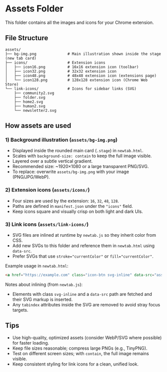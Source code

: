 # Assets Folder

This folder contains all the images and icons for your Chrome extension.

## File Structure

```
assets/
├── bg-img.png              # Main illustration shown inside the stage (new tab card)
├── icons/                  # Extension icons
│   ├── icon16.png          # 16x16 extension icon (toolbar)
│   ├── icon32.png          # 32x32 extension icon
│   ├── icon48.png          # 48x48 extension icon (extensions page)
│   └── icon128.png         # 128x128 extension icon (Chrome Web Store)
└── link-icons/             # Icons for sidebar links (SVG)
    ├── community2.svg
    ├── folder.svg
    ├── home2.svg
    ├── human2.svg
    └── newsletter2.svg
```

## How assets are used

### 1) Background illustration (`assets/bg-img.png`)
- Displayed inside the rounded main card (`.stage`) in `newtab.html`.
- Scales with `background-size: contain` to keep the full image visible.
- Layered over a subtle vertical gradient.
- Recommended size: ~1920×1080 or a large transparent PNG/SVG.
- To replace: overwrite `assets/bg-img.png` with your image (PNG/JPG/WebP).

### 2) Extension icons (`assets/icons/`)
- Four sizes are used by the extension: `16`, `32`, `48`, `128`.
- Paths are defined in `manifest.json` under the `"icons"` field.
- Keep icons square and visually crisp on both light and dark UIs.

### 3) Link icons (`assets/link-icons/`)
- SVG files are inlined at runtime by `newtab.js` so they inherit color from CSS.
- Add new SVGs to this folder and reference them in `newtab.html` using `data-src`.
- Prefer SVGs that use `stroke="currentColor"` or `fill="currentColor"`.

Example usage in `newtab.html`:
```html
<a href="https://example.com" class="icon-btn svg-inline" data-src="assets/link-icons/your-icon.svg" aria-label="Example"></a>
```

Notes about inlining (from `newtab.js`):
- Elements with class `svg-inline` and a `data-src` path are fetched and their SVG markup is inserted.
- Any `tabindex` attributes inside the SVG are removed to avoid stray focus targets.

## Tips
- Use high-quality, optimized assets (consider WebP/SVG where possible) for faster loading.
- Keep file sizes reasonable; compress large PNGs (e.g., TinyPNG).
- Test on different screen sizes; with `contain`, the full image remains visible.
- Keep consistent styling for link icons for a clean, unified look.